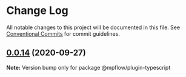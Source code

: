 # Change Log

All notable changes to this project will be documented in this file.
See [Conventional Commits](https://conventionalcommits.org) for commit guidelines.

## [0.0.14](https://git.code.oa.com/wxweb/mpflow/compare/@mpflow/plugin-typescript@0.0.13...@mpflow/plugin-typescript@0.0.14) (2020-09-27)

**Note:** Version bump only for package @mpflow/plugin-typescript
